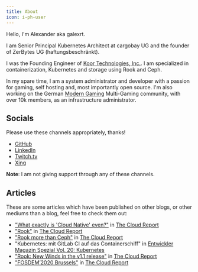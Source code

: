 ```yaml
---
title: About
icon: i-ph-user
---
```


Hello, I'm Alexander aka galexrt.

I am Senior Principal Kubernetes Architect at cargobay UG and the founder of ZerBytes UG (haftungsbeschränkt).

I was the Founding Engineer of [Koor Technologies, Inc.](https://koor.tech/).
I am specialized in containerization, Kubernetes and storage using Rook and Ceph.

In my spare time, I am a system administrator and developer with a passion for gaming, self hosting and, most importantly open source.
I'm also working on the German [Modern Gaming](https://modern-gaming.net/) Multi-Gaming community, with over 10k members, as an infrastructure administrator.

## Socials

Please use these channels appropriately, thanks!

- [GitHub](https://github.com/galexrt)
- [LinkedIn](https://www.linkedin.com/in/alexander-trost/)
- [Twitch.tv](https://twitch.tv/galexrt)
- [Xing](https://www.xing.com/profile/Alexander_Trost18/cv)

**Note**: I am not giving support through any of these channels.

## Articles

These are some articles which have been published on other blogs, or other mediums than a blog, feel free to check them out:

- ["What exactly is 'Cloud Native' even?"](http://the-report.cloud/what-exactly-is-cloud-native-even) in [The Cloud Report](http://the-report.cloud/)
- ["Rook"](http://the-report.cloud/rook) in [The Cloud Report](http://the-report.cloud/)
- ["Rook more than Ceph"](http://the-report.cloud/rook-more-than-ceph) in [The Cloud Report](http://the-report.cloud/)
- "Kubernetes: mit GitLab CI auf das Containerschiff" in [Entwickler Magazin Spezial Vol. 20: Kubernetes](https://entwickler.de/entwickler-magazin/entwickler-magazin-spezial-vol-20-kubernetes-579891257.html)
- ["Rook: New Winds in the v1.1 release"](http://the-report.cloud/rook-new-winds-in-the-v1-1-release) in [The Cloud Report](http://the-report.cloud/)
- ["FOSDEM’2020 Brussels"](http://the-report.cloud/fosdem2020-brussels) in [The Cloud Report](http://the-report.cloud/)

